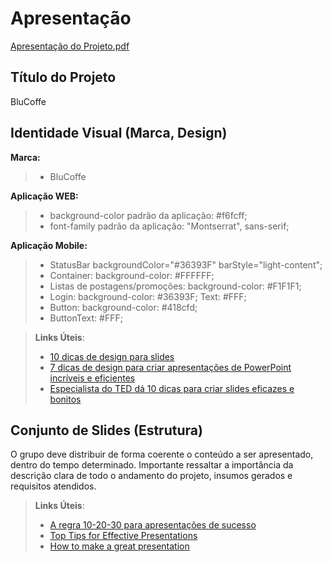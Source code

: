 # Apresentação

[Apresentação do Projeto.pdf](https://github.com/user-attachments/files/15905452/Eixo.4.pdf)


## Título do Projeto

BluCoffe

## Identidade Visual (Marca, Design)
**Marca:**
> - BluCoffe

**Aplicação WEB:**
> - background-color padrão da aplicação: #f6fcff;
> - font-family padrão da aplicação: "Montserrat", sans-serif;

**Aplicação Mobile:**
> - StatusBar backgroundColor="#36393F" barStyle="light-content";
> - Container: background-color: #FFFFFF;
> - Listas de postagens/promoções: background-color: #F1F1F1;
> - Login:  background-color: #36393F; Text: #FFF;
> - Button: background-color: #418cfd;
> - ButtonText: #FFF;

> **Links Úteis**:
> - [10 dicas de design para slides](https://rockcontent.com/blog/design-para-slides/)
> - [7 dicas de design para criar apresentações de PowerPoint incríveis e eficientes](https://www.shutterstock.com/pt/blog/7-dicas-de-design-para-criar-apresentacoes-de-powerpoint-incriveis-e-eficientes)
> - [Especialista do TED dá 10 dicas para criar slides eficazes e bonitos](https://soap.com.br/blog/especialista-do-ted-da-10-dicas-para-criar-slides-eficazes-e-bonitos)

## Conjunto de Slides (Estrutura)

O grupo deve distribuir de forma coerente o conteúdo a ser apresentado, dentro do tempo determinado. Importante ressaltar a importância da descrição clara de todo o andamento do projeto, insumos gerados e requisitos atendidos.
 
> **Links Úteis**:
> - [A regra 10-20-30 para apresentações de sucesso](https://revistapegn.globo.com/Noticias/noticia/2014/07/regra-10-20-30-para-apresentacoes-de-sucesso.html)
> - [Top Tips for Effective Presentations](https://www.skillsyouneed.com/present/presentation-tips.html)
> - [How to make a great presentation](https://www.ted.com/playlists/574/how_to_make_a_great_presentation)
